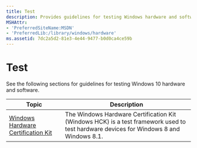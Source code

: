 ```yaml
---
title: Test
description: Provides guidelines for testing Windows hardware and software.
MSHAttr:
- 'PreferredSiteName:MSDN'
- 'PreferredLib:/library/windows/hardware'
ms.assetid: 7dc2a5d2-81e3-4e44-9477-b0d0ca4ce59b
---
```


# Test

See the following sections for guidelines for testing Windows 10 hardware and software.

| Topic                                               | Description                                                                                                                                |
|-----------------------------------------------------|--------------------------------------------------------------------------------------------------------------------------------------------|
| [Windows Hardware Certification Kit](hck/index.md)  | The Windows Hardware Certification Kit (Windows HCK) is a test framework used to test hardware devices for Windows 8 and Windows 8.1.      |

